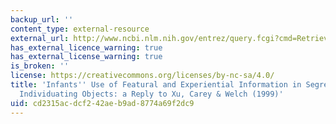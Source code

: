 ```yaml
---
backup_url: ''
content_type: external-resource
external_url: http://www.ncbi.nlm.nih.gov/entrez/query.fcgi?cmd=Retrieve&db=PubMed&dopt=Citation&list_uids=10640572
has_external_licence_warning: true
has_external_license_warning: true
is_broken: ''
license: https://creativecommons.org/licenses/by-nc-sa/4.0/
title: 'Infants'' Use of Featural and Experiential Information in Segregating and
  Individuating Objects: a Reply to Xu, Carey & Welch (1999)'
uid: cd2315ac-dcf2-42ae-b9ad-8774a69f2dc9
---
```

